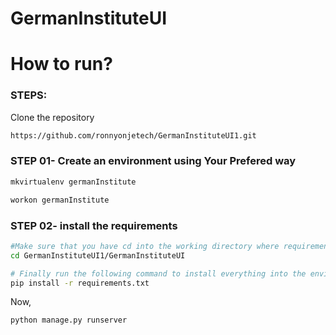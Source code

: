 # GermanInstituteUI

# How to run?

### STEPS:

Clone the repository

```bash
https://github.com/ronnyonjetech/GermanInstituteUI1.git
```

### STEP 01- Create an environment using Your Prefered way

```bash
mkvirtualenv germanInstitute
```

```bash
workon germanInstitute
```

### STEP 02- install the requirements

```bash
#Make sure that you have cd into the working directory where requirements.txt is located
cd GermanInstituteUI1/GermanInstituteUI
```

```bash
# Finally run the following command to install everything into the environment
pip install -r requirements.txt
```

Now,

```bash
python manage.py runserver
```
